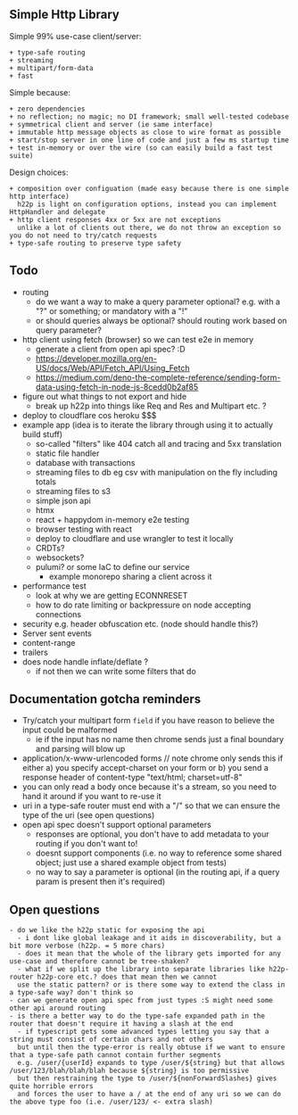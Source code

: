 ## Simple Http Library

Simple 99% use-case client/server:

    + type-safe routing
    + streaming
    + multipart/form-data
    + fast

Simple because:

    + zero dependencies
    + no reflection; no magic; no DI framework; small well-tested codebase
    + symmetrical client and server (ie same interface) 
    + immutable http message objects as close to wire format as possible
    + start/stop server in one line of code and just a few ms startup time 
    + test in-memory or over the wire (so can easily build a fast test suite)

Design choices:

    + composition over configuation (made easy because there is one simple http interface)
      h22p is light on configuration options, instead you can implement HttpHandler and delegate
    + http client responses 4xx or 5xx are not exceptions
      unlike a lot of clients out there, we do not throw an exception so you do not need to try/catch requests
    + type-safe routing to preserve type safety 


## Todo

- routing
  - do we want a way to make a query parameter optional? e.g. with a "?" or something; or mandatory with a "!"
  - or should queries always be optional? should routing work based on query parameter?
- http client using fetch (browser) so we can test e2e in memory
  - generate a client from open api spec? :D
  - https://developer.mozilla.org/en-US/docs/Web/API/Fetch_API/Using_Fetch
  - https://medium.com/deno-the-complete-reference/sending-form-data-using-fetch-in-node-js-8cedd0b2af85
- figure out what things to not export and hide
  - break up h22p into things like Req and Res and Multipart etc. ?
- deploy to cloudflare cos heroku $$$
- example app (idea is to iterate the library through using it to actually build stuff)
  - so-called "filters" like 404 catch all and tracing and 5xx translation
  - static file handler
  - database with transactions
  - streaming files to db eg csv with manipulation on the fly including totals
  - streaming files to s3
  - simple json api
  - htmx
  - react + happydom in-memory e2e testing
  - browser testing with react
  - deploy to cloudflare and use wrangler to test it locally
  - CRDTs?
  - websockets?
  - pulumi? or some IaC to define our service
    - example monorepo sharing a client across it
- performance test
  - look at why we are getting ECONNRESET
  - how to do rate limiting or backpressure on node accepting connections
- security e.g. header obfuscation etc. (node should handle this?)
- Server sent events
- content-range
- trailers
- does node handle inflate/deflate ?
  - if not then we can write some filters that do

## Documentation gotcha reminders

- Try/catch your multipart form `field` if you have reason to believe the input could be malformed
  - ie if the input has no name then chrome sends just a final boundary and parsing will blow up
- application/x-www-urlencoded forms // note chrome only sends this if either a) you specify accept-charset on your form
  or b) you send a response header of content-type "text/html; charset=utf-8"
- you can only read a body once because it's a stream, so you need to hand it around if you want to re-use it
- uri in a type-safe router must end with a "/" so that we can ensure the type of the uri (see open questions)
- open api spec doesn't support optional parameters
  - responses are optional, you don't have to add metadata to your routing if you don't want to!
  - doesnt support components (i.e. no way to reference some shared object; just use a shared example object from tests)
  - no way to say a parameter is optional (in the routing api, if a query param is present then it's required)

## Open questions

    - do we like the h22p static for exposing the api
      - i dont like global leakage and it aids in discoverability, but a bit more verbose (h22p. = 5 more chars)
      - does it mean that the whole of the library gets imported for any use-case and therefore cannot be tree-shaken?
      - what if we split up the library into separate libraries like h22p-router h22p-core etc.? does that mean then we cannot
      use the static pattern? or is there some way to extend the class in a type-safe way? don't think so
    - can we generate open api spec from just types :S might need some other api around routing
    - is there a better way to do the type-safe expanded path in the router that doesn't require it having a slash at the end
      - if typescript gets some advanced types letting you say that a string must consist of certain chars and not others
      but until then the type-error is really obtuse if we want to ensure that a type-safe path cannot contain further segments
      e.g. /user/{userId} expands to type /user/${string} but that allows /user/123/blah/blah/blah because ${string} is too permissive
      but then restraining the type to /user/${nonForwardSlashes} gives quite horrible errors 
      and forces the user to have a / at the end of any uri so we can do the above type foo (i.e. /user/123/ <- extra slash)